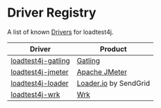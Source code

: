 # Driver Registry

A list of known [Drivers](concepts/driver.md) for loadtest4j.

| Driver  | Product |
| ------------- | ------------- |
| [loadtest4j-gatling](https://github.com/loadtest4j/loadtest4j-gatling) | [Gatling](https://gatling.io) |
| [loadtest4j-jmeter](https://github.com/loadtest4j/loadtest4j-jmeter) | [Apache JMeter](https://jmeter.apache.org) |
| [loadtest4j-loader](https://github.com/themasterchef/loadtest4j-loader) | [Loader.io](https://loader.io) by SendGrid |
| [loadtest4j-wrk](https://github.com/loadtest4j/loadtest4j-wrk) | [Wrk](https://github.com/wg/wrk) |
